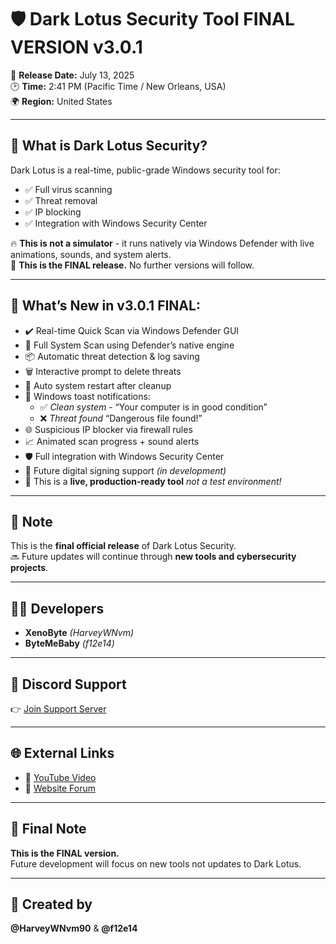 # 🛡️ Dark Lotus Security Tool  FINAL VERSION v3.0.1

📅 **Release Date:** July 13, 2025  
🕑 **Time:** 2:41 PM (Pacific Time / New Orleans, USA)  
🌍 **Region:** United States

---

## 🔷 What is Dark Lotus Security?

Dark Lotus is a real-time, public-grade Windows security tool for:

- ✅ Full virus scanning  
- ✅ Threat removal  
- ✅ IP blocking  
- ✅ Integration with Windows Security Center  

🔥 **This is not a simulator** - it runs natively via Windows Defender with live animations, sounds, and system alerts.  
🛑 **This is the FINAL release.** No further versions will follow.

---

## 🚀 What’s New in v3.0.1 FINAL:

- ✔️ Real-time Quick Scan via Windows Defender GUI  
- 🧪 Full System Scan using Defender’s native engine  
- 📦 Automatic threat detection & log saving  
- 🗑️ Interactive prompt to delete threats  
- 🔁 Auto system restart after cleanup  
- 📢 Windows toast notifications:
  - ✅ *Clean system* - “Your computer is in good condition”  
  - ❌ *Threat found*  “Dangerous file found!”  
- 🌐 Suspicious IP blocker via firewall rules  
- 📈 Animated scan progress + sound alerts  
- 🛡️ Full integration with Windows Security Center  
- 🔐 Future digital signing support *(in development)*  
- 🚫 This is a **live, production-ready tool**  *not a test environment!*

---

## 📌 Note

This is the **final official release** of Dark Lotus Security.  
🔜 Future updates will continue through **new tools and cybersecurity projects**.

---

## 👨‍💻 Developers

- **XenoByte** *(HarveyWNvm)*  
- **ByteMeBaby** *(f12e14)*

---

## 💬 Discord Support

👉 [Join Support Server](https://discord.com/invite/pMGx25B67J)

---

## 🌐 External Links

- 🔗 [YouTube Video](https://www.youtube.com/watch?v=JQ-2Sa8xZ88&ab)  
- 🔗 [Website Forum](https://darkweb1.xyz/forums/viewtopic.php?t=8)

---

## 🧠 Final Note

**This is the FINAL version.**  
Future development will focus on new tools  not updates to Dark Lotus.

---

## 🔗 Created by

**@HarveyWNvm90** & **@f12e14**
